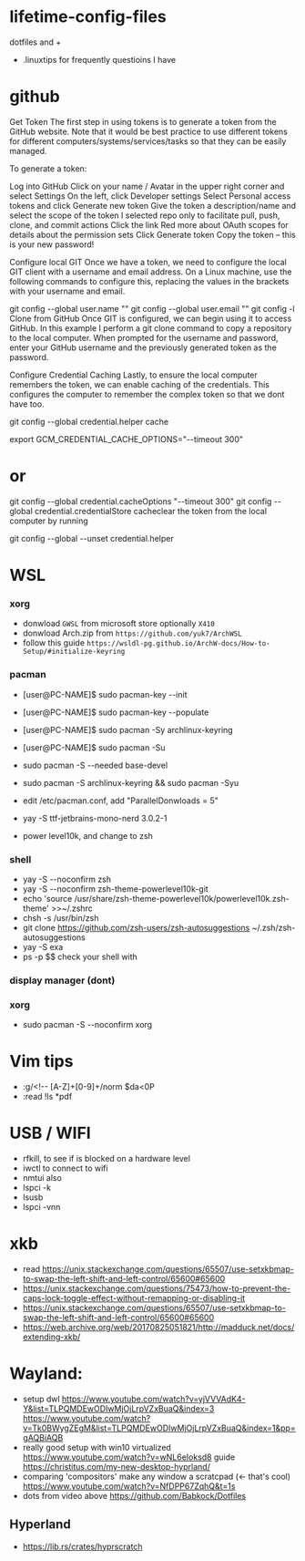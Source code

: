 # lifetime-config-files
dotfiles and +
- .linuxtips for frequently questioins I have
# github

Get Token
The first step in using tokens is to generate a token from the GitHub website. Note that it would be best practice to use different tokens for different computers/systems/services/tasks so that they can be easily managed.

To generate a token:

Log into GitHub
Click on your name / Avatar in the upper right corner and select Settings
On the left, click Developer settings
Select Personal access tokens and click Generate new token
Give the token a description/name and select the scope of the token
I selected repo only to facilitate pull, push, clone, and commit actions
Click the link Red more about OAuth scopes for details about the permission sets
Click Generate token
Copy the token – this is your new password!

Configure local GIT
Once we have a token, we need to configure the local GIT client with a username and email address. On a Linux machine, use the following commands to configure this, replacing the values in the brackets with your username and email.

git config --global user.name ""
git config --global user.email ""
git config -l
Clone from GitHub
Once GIT is configured, we can begin using it to access GitHub. In this example I perform a git clone command to copy a repository to the local computer. When prompted for the username and password, enter your GitHub username and the previously generated token as the password.


Configure Credential Caching
Lastly, to ensure the local computer remembers the token, we can enable caching of the credentials. This configures the computer to remember the complex token so that we dont have too.

git config --global credential.helper cache

export GCM_CREDENTIAL_CACHE_OPTIONS="--timeout 300"
# or
git config --global credential.cacheOptions "--timeout 300"
git config --global credential.credentialStore cacheclear the token from the local computer by running

git config --global --unset credential.helper

# WSL

### xorg
- donwload ``GWSL`` from microsoft store optionally ``X410``
- donwload Arch.zip from ``https://github.com/yuk7/ArchWSL``
- follow this guide ``https://wsldl-pg.github.io/ArchW-docs/How-to-Setup/#initialize-keyring``
### pacman
- [user@PC-NAME]$ sudo pacman-key --init

- [user@PC-NAME]$ sudo pacman-key --populate

- [user@PC-NAME]$ sudo pacman -Sy archlinux-keyring

- [user@PC-NAME]$ sudo pacman -Su
- sudo pacman -S --needed base-devel

- sudo pacman -S archlinux-keyring && sudo pacman -Syu
- edit /etc/pacman.conf, add "ParallelDonwloads = 5"
- yay -S ttf-jetbrains-mono-nerd 3.0.2-1
- power level10k, and change to zsh
### shell 
- yay -S --noconfirm zsh
- yay -S --noconfirm zsh-theme-powerlevel10k-git
- echo 'source /usr/share/zsh-theme-powerlevel10k/powerlevel10k.zsh-theme' >>~/.zshrc
- chsh -s /usr/bin/zsh
- git clone https://github.com/zsh-users/zsh-autosuggestions ~/.zsh/zsh-autosuggestions
- yay -S exa
- ps -p $$ check your shell with
### display manager (dont)
### xorg
- sudo pacman -S --noconfirm xorg

# Vim tips
- :g/<!-- [A-Z]\+[0-9]\+/norm $da<0P
- :read !ls *pdf

# USB / WIFI
- rfkill, to see if is blocked on a hardware level
- iwctl to connect to wifi
- nmtui also
- lspci -k 
- lsusb
- lspci -vnn 

# xkb
- read https://unix.stackexchange.com/questions/65507/use-setxkbmap-to-swap-the-left-shift-and-left-control/65600#65600
- https://unix.stackexchange.com/questions/75473/how-to-prevent-the-caps-lock-toggle-effect-without-remapping-or-disabling-it
- https://unix.stackexchange.com/questions/65507/use-setxkbmap-to-swap-the-left-shift-and-left-control/65600#65600 
- https://web.archive.org/web/20170825051821/http://madduck.net/docs/extending-xkb/

# Wayland:
- setup dwl https://www.youtube.com/watch?v=yjVVVAdK4-Y&list=TLPQMDEwODIwMjOjLrpVZxBuaQ&index=3   https://www.youtube.com/watch?v=Tk0BWygZEgM&list=TLPQMDEwODIwMjOjLrpVZxBuaQ&index=1&pp=gAQBiAQB 
- really good setup with win10 virtualized https://www.youtube.com/watch?v=wNL6eIoksd8 guide https://christitus.com/my-new-desktop-hyprland/
- comparing 'compositors' make any window a scratcpad (<- that's cool) https://www.youtube.com/watch?v=NfDPP67ZqhQ&t=1s
- dots from video above https://github.com/Babkock/Dotfiles
## Hyperland
- https://lib.rs/crates/hyprscratch
